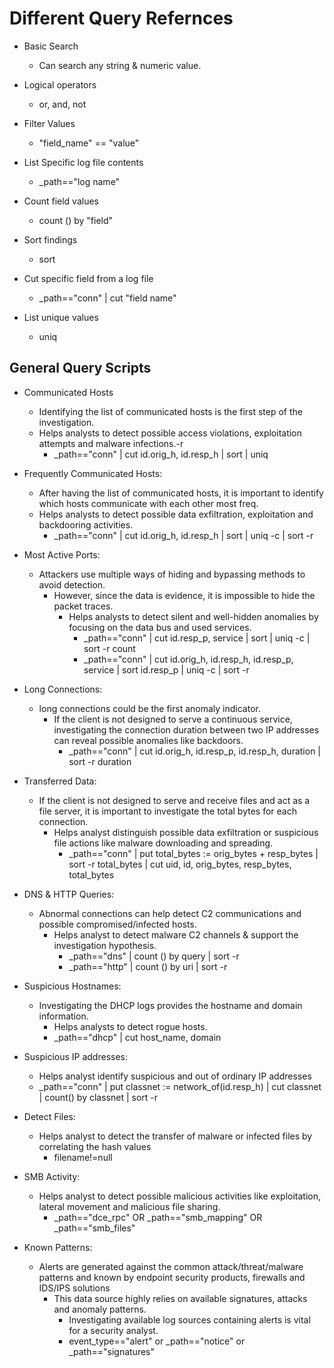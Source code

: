 # Different Query Refernces

* Basic Search
  * Can search any string & numeric value.

* Logical operators
  * or, and, not

* Filter Values
  * "field_name" == "value"

* List Specific log file contents
  * _path=="log name"

* Count field values
  * count () by "field"

* Sort findings
  * sort

* Cut specific field from a log file
  * _path=="conn" | cut "field name"

* List unique values
  * uniq

## General Query Scripts

* Communicated Hosts
  * Identifying the list of communicated hosts is the first step of the investigation.
  * Helps analysts to detect possible access violations, exploitation attempts and malware infections.-r
    * _path=="conn" | cut id.orig_h, id.resp_h | sort | uniq

* Frequently Communicated Hosts:
  * After having the list of communicated hosts, it is important to identify which hosts communicate with each other most freq.
  * Helps analysts to detect possible data exfiltration, exploitation and backdooring activities.
    * _path=="conn" | cut id.orig_h, id.resp_h | sort | uniq -c | sort -r

* Most Active Ports:
  * Attackers use multiple ways of hiding and bypassing methods to avoid detection.
    * However, since the data is evidence, it is impossible to hide the packet traces.
      * Helps analysts to detect silent and well-hidden anomalies by focusing on the data bus and used services.
        * _path=="conn" | cut id.resp_p, service | sort | uniq -c | sort -r count
        * _path=="conn" | cut id.orig_h, id.resp_h, id.resp_p, service | sort id.resp_p | uniq -c | sort -r

* Long Connections:
  * long connections could be the first anomaly indicator.
    * If the client is not designed to serve a continuous service, investigating the connection duration between two IP addresses can reveal possible anomalies like backdoors.
      * _path=="conn" | cut id.orig_h, id.resp_p, id.resp_h, duration | sort -r duration

* Transferred Data:
  * If the client is not designed to serve and receive files and act as a file server, it is important to investigate the total bytes for each connection.
    * Helps analyst distinguish possible data exfiltration or suspicious file actions like malware downloading and spreading.
      * _path=="conn" | put total_bytes := orig_bytes + resp_bytes | sort -r total_bytes | cut uid, id, orig_bytes, resp_bytes, total_bytes

* DNS & HTTP Queries:
  * Abnormal connections can help detect C2 communications and possible compromised/infected hosts.
    * Helps analyst to detect malware C2 channels & support the investigation hypothesis.
      * _path=="dns" | count () by query | sort -r
      * _path=="http" | count () by uri | sort -r

* Suspicious Hostnames:
  * Investigating the DHCP logs provides the hostname and domain information.
    * Helps analysts to detect rogue hosts.
    * _path=="dhcp" | cut host_name, domain

* Suspicious IP addresses:
  * Helps analyst identify suspicious and out of ordinary IP addresses
  * _path=="conn" | put classnet := network_of(id.resp_h) | cut classnet | count() by classnet | sort -r

* Detect Files:
  * Helps analyst to detect the transfer of malware or infected files by correlating the hash values
    * filename!=null

* SMB Activity:
  * Helps analyst to detect possible malicious activities like exploitation, lateral movement and malicious file sharing.
    * _path=="dce_rpc" OR _path=="smb_mapping" OR _path=="smb_files"

* Known Patterns:
  * Alerts are generated against the common attack/threat/malware patterns and known by endpoint security products, firewalls and IDS/IPS solutions
    * This data source highly relies on available signatures, attacks and anomaly patterns.
      * Investigating available log sources containing alerts is vital for a security analyst.
      * event_type=="alert" or _path=="notice" or _path=="signatures"
